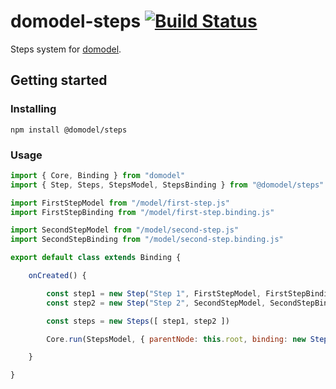 # domodel-steps [![Build Status](https://travis-ci.com/thoughtsunificator/domodel-steps.svg?branch=master)](https://travis-ci.com/thoughtsunificator/domodel-steps)

Steps system for [domodel](https://github.com/thoughtsunificator/domodel).

## Getting started

### Installing

``npm install @domodel/steps``

### Usage

```javascript
import { Core, Binding } from "domodel"
import { Step, Steps, StepsModel, StepsBinding } from "@domodel/steps"

import FirstStepModel from "/model/first-step.js"
import FirstStepBinding from "/model/first-step.binding.js"

import SecondStepModel from "/model/second-step.js"
import SecondStepBinding from "/model/second-step.binding.js"

export default class extends Binding {

	onCreated() {

		const step1 = new Step("Step 1", FirstStepModel, FirstStepBinding)
		const step2 = new Step("Step 2", SecondStepModel, SecondStepBinding)

		const steps = new Steps([ step1, step2 ])

		Core.run(StepsModel, { parentNode: this.root, binding: new StepsBinding({ steps }) })

	}

}
```
